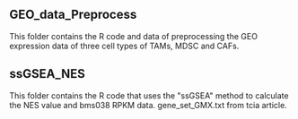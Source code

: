 ## GEO_data_Preprocess
This folder contains the R code and data of preprocessing the GEO expression data of three cell types of TAMs, MDSC and CAFs.
## ssGSEA_NES
This folder contains the R code that uses the "ssGSEA" method to calculate the NES value and bms038 RPKM data.
gene_set_GMX.txt from tcia article.
